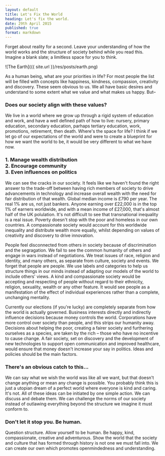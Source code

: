 ```yaml
---
layout: default
title: Let's Fix the World
heading: Let's fix the world.
date: 29th April 2015
published: true
format: markdown
---
```


Forget about reality for a second. Leave your understanding of how the world works and the structure of society behind while you read this. Imagine a blank slate; a limitless space for you to think.

![The Earth]({{ site.url }}/res/posts/earth.png)

As a human being, what are your priorities in life? For most people the list will be filled with concepts like happiness, kindness, compassion, creativity and discovery. These seem obvious to us. We all have basic desires and understand to some extent what we value and what makes us happy. But–

### Does our society align with these values?

We live in a world where we grow up through a rigid system of education and work, and have a well defined path of how to live: nursery, primary education, secondary education, parhaps tertiary education, work, promotions, retirement, then death. Where's the space for life? I think if we let go of our expectations of the world and were to create a blueprint for how we want the world to be, it would be very different to what we have now.

### 1. Manage wealth distribution<br/>2. Encourage community <br/>3. Even influences on politics

We can see the cracks in our society. It feels like we haven't found the right answer to the trade-off between having rich members of society to drive advancements in technology and increase overall wealth with the need for fair distribution of that wealth. Global median income is £790 per year. The real 1% are us, not just bankers. Anyone earning over £22,000 is in the top 1% of earners worldwide, and with a mean income of £27,000, that's almost half of the UK polulation. It's not difficult to see that transnational inequality is a real issue. Poverty doesn't stop with the poor and homeless in our own countries. A compassionate society would account for this worldwide inequality and distribute wealth more equally, whilst depending on values of creativity and discovery to drive innovation.

People feel disconnected from others in society because of discrimination and the segragation. We fail to see the common humanity of others and engage in wars instead of negotiations. We treat issues of race, religion and identity, and many others, as separate from culture, society and events. We forget that people are people. We use labels and categories to help us structure things in our minds instead of adapting our models of the world to include others' views. A kind and compassionate society would be accepting and respecting of people without regard to their ethnicity, religion, sexuality, wealth or any other feature. It would see people as a manifestation of the effect of individual experiences rather than a complete, unchanging mentality.

Currently our elections (if you're lucky) are completely separate from how the world is actually governed. Business interests directly and indirectly influence decisions because money controls the world. Corporations have more control over society than people, and this strips our humanity away. Decisions about helping the poor, creating a fairer society and furthering ourselves as a species, are taken by the rich – those who have no incentive to cause change. A fair society, set on discovery and the development of new technologies to support open communication and improved healthcare, would ensure that money doesn't increase your say in politics. Ideas and policies should be the main factors.

### There's an obvious catch to this...

We can say what we wish the world was like all we want, but that doesn't change anything or mean any change is possible. You probably think this is just a utopian dream of a perfect world where everyone is kind and caring. It's not. All of these ideas can be initiated by one simple action. We can discuss and debate them. We can challenge the norms of our society instead of outlawing everything beyond the structure we imagine it must conform to.

### Don't let it stop you. Be human.

Question structure. Allow yourself to be human. Be happy, kind, compassionate, creative and adventurous. Show the world that the society and culture that has formed through history is not one we must fall into. We can create our own which promotes openmindedness and understanding.
